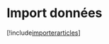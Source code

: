 # Import données

[!include[importerarticles](importdonnees.importerarticles.autogen.md)]
















